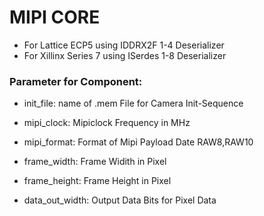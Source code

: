 # MIPI CORE

- For Lattice ECP5 using IDDRX2F 1-4 Deserializer
- For Xillinx Series 7 using ISerdes 1-8 Deserializer


### Parameter for Component:
- init_file: name of .mem File for Camera Init-Sequence

- mipi_clock: Mipiclock Frequency in MHz

- mipi_format: Format of Mipi Payload Date RAW8,RAW10

- frame_width: Frame Widith in Pixel 

- frame_height: Frame Height in Pixel 

- data_out_width: Output Data Bits for Pixel Data 